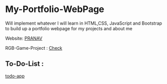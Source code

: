 # My-Portfolio-WebPage
Will implement whatever I will learn in HTML,CSS, JavaScript and Bootstrap to build up a portfolio webpage for my projects and about me


Website: [PRANAV]( https://mystery01092000.github.io/My-Portfolio-WebPage/index.html)

RGB-Game-Project : [Check](https://mystery01092000.github.io/My-Portfolio-WebPage/RGB-Guessing-Game/rgbGame.html)

## To-Do-List : 
  [todo-app](https://mystery01092000.github.io/My-Portfolio-WebPage/To-dolist_application/to-do.html)
